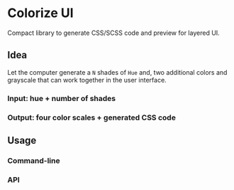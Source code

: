 # Colorize UI

Compact library to generate CSS/SCSS code and preview for layered UI.

## Idea

Let the computer generate a `N` shades of `Hue` and, two additional colors and grayscale that can work together in the user interface.

### Input: hue + number of shades

### Output: four color scales + generated CSS code

## Usage

### Command-line

### API